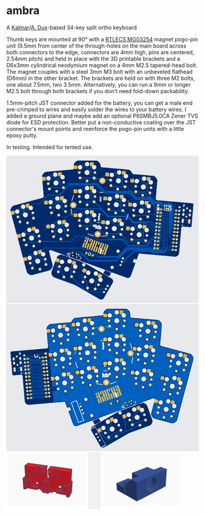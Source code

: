 # ambra
A [Kalmar](https://github.com/aroum/kalmar)/[A. Dux](https://github.com/tapioki/cephalopoda/tree/main/Architeuthis%20dux)-based 34-key split ortho keyboard

Thumb keys are mounted at 90° with a [RTLECS MG03254](https://sl.aliexpress.ru/p?key=pW35Gta) magnet pogo-pin unit (9.5mm from center of the through-holes on the main board across both connectors to the edge, connectors are 4mm high, pins are centered, 2.54mm pitch) and held in place with the 3D printable brackets and a D6x3mm cylindrical neodymium magnet on a 4mm M2.5 tapered-head bolt. The magnet couples with a steel 3mm M3 bolt with an unbeveled flathead (D6mm) in the other bracket. The brackets are held on with three M2 bolts, one about 7.5mm, two 3.5mm. Alternatively, you can run a 9mm or longer M2.5 bolt through both brackets if you don't need fold-down packability.

1.5mm-pitch JST connector added for the battery, you can get a male end pre-crimped to wires and easily solder the wires to your battery wires. I added a ground plane and maybe add an optional P6SMBJ5.0CA Zener TVS diode for ESD protection. Better put a non-conductive coating over the JST connector's mount points and reenforce the pogo-pin units with a little epoxy putty.

In testing. Intended for tented use.

![Alt text](https://github.com/stozi/ambra/blob/main/ambra.png?raw=true)
![Alt text](https://github.com/stozi/ambra/blob/main/ambra-back.png?raw=true)
![Alt text](https://github.com/stozi/ambra/blob/main/brackets.png?raw=true)
